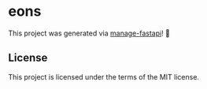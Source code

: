 # eons

This project was generated via [manage-fastapi](https://ycd.github.io/manage-fastapi/)! :tada:

## License

This project is licensed under the terms of the MIT license.
